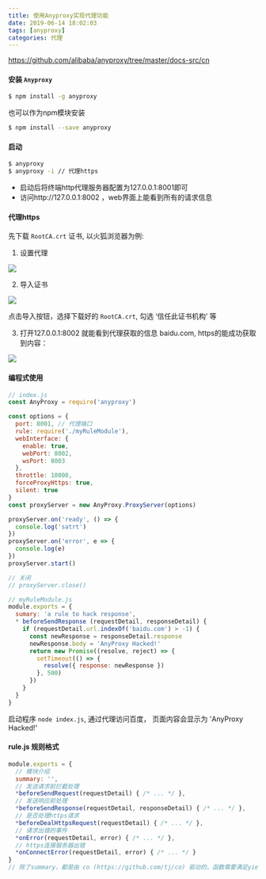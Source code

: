 ```yaml
---
title: 使用Anyproxy实现代理功能
date: 2019-06-14 18:02:03
tags: [anyproxy]
categories: 代理
---
```


https://github.com/alibaba/anyproxy/tree/master/docs-src/cn

#### 安装 `Anyproxy`

```bash
$ npm install -g anyproxy
```

也可以作为npm模块安装

```bash
$ npm install --save anyproxy
```

#### 启动

```bash
$ anyproxy
$ anyproxy -i // 代理https
```
- 启动后将终端http代理服务器配置为127.0.0.1:8001即可
- 访问http://127.0.0.1:8002 ，web界面上能看到所有的请求信息

#### 代理https

先下载 `RootCA.crt` 证书, 以火狐浏览器为例:

1. 设置代理

![](http://cdn.cqyyy.cn/pic/20190615211227.png)

2. 导入证书

![](http://cdn.cqyyy.cn/pic/20190615211418.png)

点击导入按钮，选择下载好的 `RootCA.crt`, 勾选 ‘信任此证书机构’ 等

3. 打开127.0.0.1:8002 就能看到代理获取的信息 baidu.com, https的能成功获取到内容：

![](http://cdn.cqyyy.cn/pic/20190615211736.png)

#### 编程式使用

```javascript
// index.js
const AnyProxy = require('anyproxy')

const options = {
  port: 8001, // 代理端口
  rule: require('./myRuleModule'),
  webInterface: {
    enable: true,
    webPort: 8002,
    wsPort: 8003
  },
  throttle: 10000,
  forceProxyHttps: true,
  silent: true
}
const proxyServer = new AnyProxy.ProxyServer(options)

proxyServer.on('ready', () => {
  console.log('satrt')
})
proxyServer.on('error', e => {
  console.log(e)
})
proxyServer.start()

// 关闭
// proxyServer.close()
```

```javascript
// myRuleModule.js
module.exports = {
  sumary: 'a rule to hack response',
  * beforeSendResponse (requestDetail, responseDetail) {
    if (requestDetail.url.indexOf('baidu.com') > -1) {
      const newResponse = responseDetail.response
      newResponse.body = 'AnyProxy Hacked!'
      return new Promise((resolve, reject) => {
        setTimeout(() => {
          resolve({ response: newResponse })
        }, 500)
      })
    }
  }
}
```
启动程序 `node index.js`, 通过代理访问百度， 页面内容会显示为 'AnyProxy Hacked!'

#### rule.js 规则格式

```javascript
module.exports = {
  // 模块介绍
  summary: '',
  // 发送请求前拦截处理
  *beforeSendRequest(requestDetail) { /* ... */ },
  // 发送响应前处理
  *beforeSendResponse(requestDetail, responseDetail) { /* ... */ },
  // 是否处理https请求
  *beforeDealHttpsRequest(requestDetail) { /* ... */ },
  // 请求出错的事件
  *onError(requestDetail, error) { /* ... */ },
  // https连接服务器出错
  *onConnectError(requestDetail, error) { /* ... */ }
}
// 除了summary，都是由 co (https://github.com/tj/co) 驱动的，函数需要满足yieldable。可以返回promise或使用generator函数。
```
